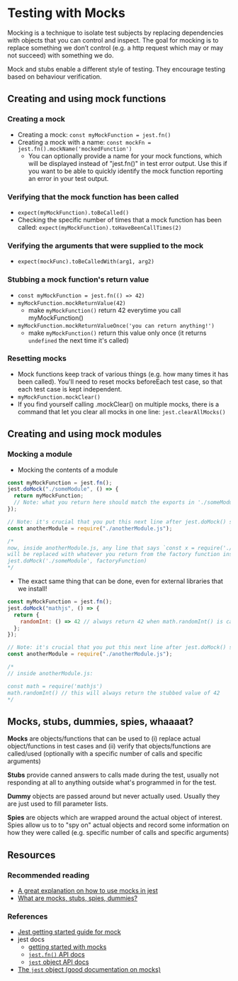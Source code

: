 # Testing with Mocks

Mocking is a technique to isolate test subjects by replacing dependencies with objects that you can control and inspect. The goal for mocking is to replace something we don’t control \(e.g. a http request which may or may not succeed\) with something we do. 

Mock and stubs enable a different style of testing. They encourage testing based on behaviour verification.

## Creating and using mock functions

### Creating a mock

* Creating a mock: `const myMockFunction = jest.fn()`
* Creating a mock with a name: `const mockFn = jest.fn().mockName('mockedFunction')`
  * You can optionally provide a name for your mock functions, which will be displayed instead of "jest.fn\(\)" in test error output. Use this if you want to be able to quickly identify the mock function reporting an error in your test output.

### Verifying that the mock function has been called

* `expect(myMockFunction).toBeCalled()`
* Checking the specific number of times that a mock function has been called: `expect(myMockFunction).toHaveBeenCallTimes(2)`

### Verifying the arguments that were supplied to the mock

* `expect(mockFunc).toBeCalledWith(arg1, arg2)`

### Stubbing a mock function's return value

* `const myMockFunction = jest.fn(() => 42)`
* `myMockFunction.mockReturnValue(42)`
  * make `myMockFunction()` return 42 everytime you call myMockFunction\(\)
* `myMockFunction.mockReturnValueOnce('you can return anything!')` 
  * make `myMockFunction()` return this value only once \(it returns `undefined` the next time it's called\)

### Resetting mocks

* Mock functions keep track of various things \(e.g. how many times it has been called\). You'll need to reset mocks beforeEach test case, so that each test case is kept independent.
* `myMockFunction.mockClear()`
* If you find yourself calling .mockClear\(\) on multiple mocks, there is a command that let you clear all mocks in one line: `jest.clearAllMocks()`

## Creating and using mock modules

### Mocking a module

* Mocking the contents of a module

```javascript
const myMockFunction = jest.fn();
jest.doMock("./someModule", () => {
  return myMockFunction; 
  // Note: what you return here should match the exports in './someModule.js'
});

// Note: it's crucial that you put this next line after jest.doMock() statements
const anotherModule = require("./anotherModule.js"); 

/*
now, inside anotherModule.js, any line that says `const x = require('./someModule')
will be replaced with whatever you return from the factory function inside
jest.doMock('./someModule', factoryFunction)
*/
```

* The exact same thing that can be done, even for external libraries that we install!

```javascript
const myMockFunction = jest.fn();
jest.doMock("mathjs", () => {
  return {
    randomInt: () => 42 // always return 42 when math.randomInt() is called
  }; 
});

// Note: it's crucial that you put this next line after jest.doMock() statements
const anotherModule = require("./anotherModule.js"); 

/*
// inside anotherModule.js:

const math = require('mathjs')
math.randomInt() // this will always return the stubbed value of 42
*/
```

## Mocks, stubs, dummies, spies, whaaaat?

**Mocks** are objects/functions that can be used to \(i\) replace actual object/functions in test cases and \(ii\) verify that objects/functions are called/used \(optionally with a specific number of calls and specific arguments\) 

**Stubs** provide canned answers to calls made during the test, usually not responding at all to anything outside what's programmed in for the test.

**Dummy** objects are passed around but never actually used. Usually they are just used to fill parameter lists. 

**Spies** are objects which are wrapped around the actual object of interest. Spies allow us to to "spy on" actual objects and record some information on how they were called \(e.g. specific number of calls and specific arguments\)

#### 

## Resources

### Recommended reading

* [A great explanation on how to use mocks in jest](https://medium.com/@rickhanlonii/understanding-jest-mocks-f0046c68e53c)
* [What are mocks, stubs, spies, dummies?](https://martinfowler.com/articles/mocksArentStubs.html)

### References

* [Jest getting started guide for mock](https://facebook.github.io/jest/docs/en/mock-functions.html)
* jest docs
  * [getting started with mocks](https://facebook.github.io/jest/docs/en/mock-functions.html)
  * [`jest.fn()` API docs](https://facebook.github.io/jest/docs/en/mock-function-api.html)
  * [`jest` object API docs](https://jestjs.io/docs/en/jest-object)
* [The `jest` object \(good documentation on mocks\)](https://jestjs.io/docs/en/jest-object.html)



